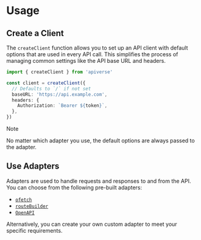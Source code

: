# Usage

## Create a Client

The `createClient` function allows you to set up an API client with default options that are used in every API call. This simplifies the process of managing common settings like the API base URL and headers.

```ts
import { createClient } from 'apiverse'

const client = createClient({
  // Defaults to `/` if not set
  baseURL: 'https://api.example.com',
  headers: {
    Authorization: `Bearer ${token}`,
  },
})
```

> [!NOTE]
> No matter which adapter you use, the default options are always passed to the adapter.

## Use Adapters

Adapters are used to handle requests and responses to and from the API. You can choose from the following pre-built adapters:

- [`ofetch`](/adapters/ofetch)
- [`routeBuilder`](/adapters/route-builder)
- [`OpenAPI`](/adapters/openapi)

Alternatively, you can create your own custom adapter to meet your specific requirements.
